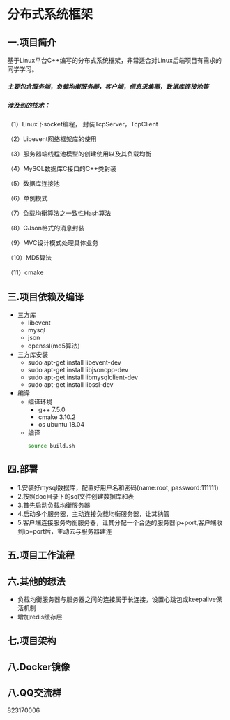 # 分布式系统框架

## 一.项目简介

基于Linux平台C++编写的分布式系统框架，非常适合对Linux后端项目有需求的同学学习。

##### 主要包含服务端，负载均衡服务器，客户端，信息采集器，数据库连接池等

##### 涉及到的技术：

（1）Linux下socket编程， 封装TcpServer，TcpClient

（2）Libevent网络框架库的使用

（3）服务器端线程池模型的创建使用以及其负载均衡

（4）MySQL数据库C接口的C++类封装

（5）数据库连接池

（6）单例模式

（7）负载均衡算法之一致性Hash算法

（8）CJson格式的消息封装

（9）MVC设计模式处理具体业务

（10）MD5算法

（11）cmake


## 三.项目依赖及编译
- 三方库
    - libevent
    - mysql
    - json
    - openssl(md5算法)
- 三方库安装
    - sudo apt-get install libevent-dev
    - sudo apt-get install libjsoncpp-dev
    - sudo apt-get install libmysqlclient-dev
    - sudo apt-get install libssl-dev
- 编译
    - 编译环境
        - g++ 7.5.0
        - cmake 3.10.2
        - os ubuntu 18.04
    - 编译
        ```bash
        source build.sh
        ```

## 四.部署
- 1.安装好mysql数据库，配置好用户名和密码(name:root, password:111111)
- 2.按照doc目录下的sql文件创建数据库和表
- 3.首先启动负载均衡服务器
- 4.启动多个服务器，主动连接负载均衡服务器，让其纳管
- 5.客户端连接服务均衡服务器，让其分配一个合适的服务器ip+port,客户端收到ip+port后，主动去与服务器建连



## 五.项目工作流程



## 六.其他的想法
- 负载均衡服务器与服务器之间的连接属于长连接，设置心跳包或keepalive保活机制
- 增加redis缓存层


## 七.项目架构


## 八.Docker镜像

## 八.QQ交流群
823170006
